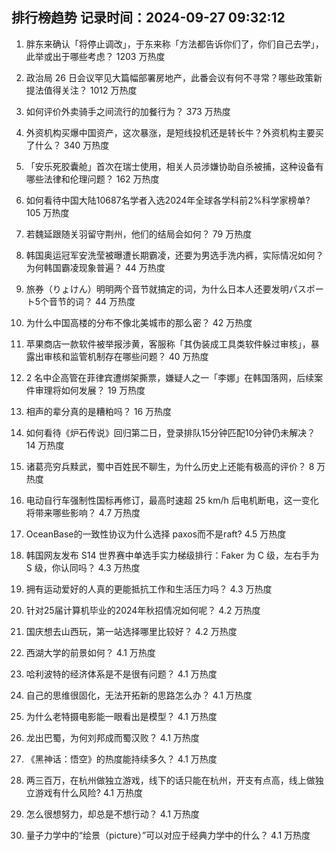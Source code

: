 
## 排行榜趋势 记录时间：2024-09-27 09:32:12
  
  1. 胖东来确认「将停止调改」，于东来称「方法都告诉你们了，你们自己去学」，此举或出于哪些考虑？ 1203 万热度
    
  2. 政治局 26 日会议罕见大篇幅部署房地产，此番会议有何不寻常？哪些政策新提法值得关注？ 1012 万热度
    
  3. 如何评价外卖骑手之间流行的加餐行为？ 373 万热度
    
  4. 外资机构买爆中国资产，这次暴涨，是短线投机还是转长牛？外资机构主要买了什么？ 340 万热度
    
  5. 「安乐死胶囊舱」首次在瑞士使用，相关人员涉嫌协助自杀被捕，这种设备有哪些法律和伦理问题？ 162 万热度
    
  6. 如何看待中国大陆10687名学者入选2024年全球各学科前2%科学家榜单? 105 万热度
    
  7. 若魏延跟随关羽留守荆州，他们的结局会如何？ 79 万热度
    
  8. 韩国奥运冠军安洗莹被曝遭长期霸凌，还要为男选手洗内裤，实际情况如何？为何韩国霸凌现象普遍？ 44 万热度
    
  9. 旅券（りょけん）明明两个音节就搞定的词，为什么日本人还要发明パスポート5个音节的词？ 44 万热度
    
  10. 为什么中国高楼的分布不像北美城市的那么密？ 42 万热度
    
  11. 苹果商店一款软件被举报涉黄，客服称「其伪装成工具类软件躲过审核」，暴露出审核和监管机制存在哪些问题？ 40 万热度
    
  12. 2 名中企高管在菲律宾遭绑架撕票，嫌疑人之一「李娜」在韩国落网，后续案件审理将如何发展？ 19 万热度
    
  13. 相声的辈分真的是糟粕吗？ 16 万热度
    
  14. 如何看待《炉石传说》回归第二日，登录排队15分钟匹配10分钟仍未解决？ 14 万热度
    
  15. 诸葛亮穷兵黩武，蜀中百姓民不聊生，为什么历史上还能有极高的评价？ 8 万热度
    
  16. 电动自行车强制性国标再修订，最高时速超 25 km/h 后电机断电，这一变化将带来哪些影响？ 4.7 万热度
    
  17. OceanBase的一致性协议为什么选择 paxos而不是raft? 4.5 万热度
    
  18. 韩国网友发布 S14 世界赛中单选手实力梯级排行：Faker 为 C 级，左右手为 S 级，你认同吗？ 4.3 万热度
    
  19. 拥有运动爱好的人真的更能抵抗工作和生活压力吗？ 4.3 万热度
    
  20. 针对25届计算机毕业的2024年秋招情况如何呢？ 4.2 万热度
    
  21. 国庆想去山西玩，第一站选择哪里比较好？ 4.2 万热度
    
  22. 西湖大学的前景如何？ 4.1 万热度
    
  23. 哈利波特的经济体系是不是很有问题？ 4.1 万热度
    
  24. 自己的思维很固化，无法开拓新的思路怎么办？ 4.1 万热度
    
  25. 为什么老特摄电影能一眼看出是模型？ 4.1 万热度
    
  26. 龙出巴蜀，为何刘邦成而蜀汉败？ 4.1 万热度
    
  27. 《黑神话：悟空》的热度能持续多久？ 4.1 万热度
    
  28. 两三百万，在杭州做独立游戏，线下的话只能在杭州，开支有点高，线上做独立游戏有什么风险? 4.1 万热度
    
  29. 怎么很想努力，却总是不想行动？ 4.1 万热度
    
  30. 量子力学中的“绘景（picture）”可以对应于经典力学中的什么？ 4.1 万热度
    